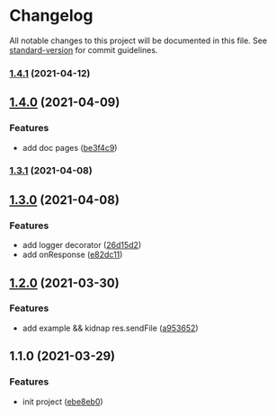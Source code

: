 # Changelog

All notable changes to this project will be documented in this file. See [standard-version](https://github.com/conventional-changelog/standard-version) for commit guidelines.

### [1.4.1](https://github.com/aim-leo/totea-core/compare/v1.4.0...v1.4.1) (2021-04-12)

## [1.4.0](https://github.com/aim-leo/totea-core/compare/v1.3.1...v1.4.0) (2021-04-09)


### Features

* add doc pages ([be3f4c9](https://github.com/aim-leo/totea-core/commit/be3f4c95f482f65a7436ff71670d70051b22e871))

### [1.3.1](https://github.com/aim-leo/totea-core/compare/v1.3.0...v1.3.1) (2021-04-08)

## [1.3.0](https://github.com/aim-leo/totea-core/compare/v1.2.0...v1.3.0) (2021-04-08)


### Features

* add logger decorator ([26d15d2](https://github.com/aim-leo/totea-core/commit/26d15d2b2c9a77e095b916f35758860fe7ba203b))
* add onResponse ([e82dc11](https://github.com/aim-leo/totea-core/commit/e82dc1185876b47577f598db141f8b95ecef5931))

## [1.2.0](https://github.com/aim-leo/totea-core/compare/v1.1.0...v1.2.0) (2021-03-30)


### Features

* add example && kidnap res.sendFile ([a953652](https://github.com/aim-leo/totea-core/commit/a9536520154fbdb1c4629c67e840d458aea6c332))

## 1.1.0 (2021-03-29)


### Features

* init project ([ebe8eb0](https://github.com/aim-leo/totea-core/commit/ebe8eb0f73cfb6bddff823e1a37c7b5eec17f11a))
